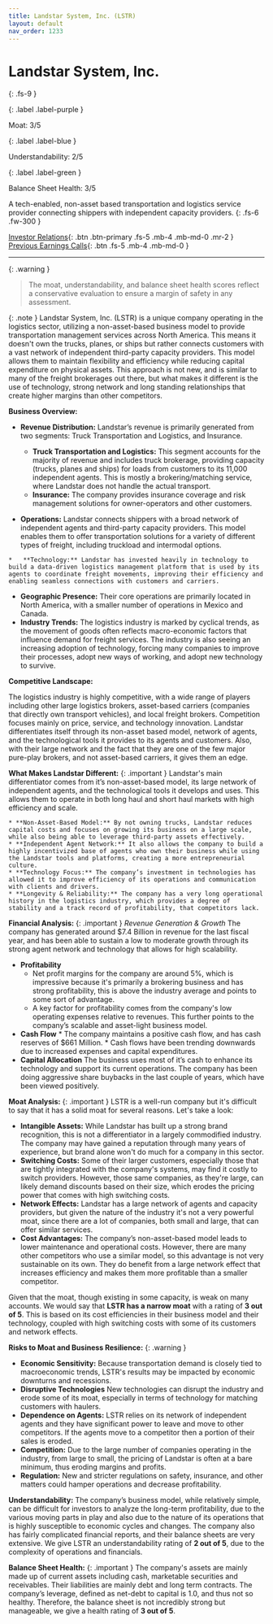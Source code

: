 ```yaml
---
title: Landstar System, Inc. (LSTR)
layout: default
nav_order: 1233
---
```


# Landstar System, Inc.
{: .fs-9 }

{: .label .label-purple }

Moat: 3/5

{: .label .label-blue }

Understandability: 2/5

{: .label .label-green }

Balance Sheet Health: 3/5

A tech-enabled, non-asset based transportation and logistics service provider connecting shippers with independent capacity providers.
{: .fs-6 .fw-300 }

[Investor Relations](https://www.google.com/search?q=LSTR+investor+relations){: .btn .btn-primary .fs-5 .mb-4 .mb-md-0 .mr-2 }
[Previous Earnings Calls](https://discountingcashflows.com/company/LSTR/transcripts/){: .btn .fs-5 .mb-4 .mb-md-0 }

---

{: .warning }
>The moat, understandability, and balance sheet health scores reflect a conservative evaluation to ensure a margin of safety in any assessment.



{: .note }
Landstar System, Inc. (LSTR) is a unique company operating in the logistics sector, utilizing a non-asset-based business model to provide transportation management services across North America. This means it doesn't own the trucks, planes, or ships but rather connects customers with a vast network of independent third-party capacity providers. This model allows them to maintain flexibility and efficiency while reducing capital expenditure on physical assets. This approach is not new, and is similar to many of the freight brokerages out there, but what makes it different is the use of technology, strong network and long standing relationships that create higher margins than other competitors.

**Business Overview:**

*   **Revenue Distribution:** Landstar’s revenue is primarily generated from two segments: Truck Transportation and Logistics, and Insurance.

    *   **Truck Transportation and Logistics:** This segment accounts for the majority of revenue and includes truck brokerage, providing capacity (trucks, planes and ships) for loads from customers to its 11,000 independent agents.  This is mostly a brokering/matching service, where Landstar does not handle the actual transport.
    *   **Insurance:** The company provides insurance coverage and risk management solutions for owner-operators and other customers.
*    **Operations:** Landstar connects shippers with a broad network of independent agents and third-party capacity providers. This model enables them to offer transportation solutions for a variety of different types of freight, including truckload and intermodal options.

    *   **Technology:** Landstar has invested heavily in technology to build a data-driven logistics management platform that is used by its agents to coordinate freight movements, improving their efficiency and enabling seamless connections with customers and carriers.
*    **Geographic Presence:** Their core operations are primarily located in North America, with a smaller number of operations in Mexico and Canada.
*   **Industry Trends:** The logistics industry is marked by cyclical trends, as the movement of goods often reflects macro-economic factors that influence demand for freight services. The industry is also seeing an increasing adoption of technology, forcing many companies to improve their processes, adopt new ways of working, and adopt new technology to survive.

**Competitive Landscape:**

The logistics industry is highly competitive, with a wide range of players including other large logistics brokers, asset-based carriers (companies that directly own transport vehicles), and local freight brokers. Competition focuses mainly on price, service, and technology innovation. Landstar differentiates itself through its non-asset based model, network of agents, and the technological tools it provides to its agents and customers. Also, with their large network and the fact that they are one of the few major pure-play brokers, and not asset-based carriers, it gives them an edge.

**What Makes Landstar Different:**
{: .important }
Landstar's main differentiator comes from it’s non-asset-based model, its large network of independent agents, and the technological tools it develops and uses. This allows them to operate in both long haul and short haul markets with high efficiency and scale.

    * **Non-Asset-Based Model:** By not owning trucks, Landstar reduces capital costs and focuses on growing its business on a large scale, while also being able to leverage third-party assets effectively.
    * **Independent Agent Network:** It also allows the company to build a highly incentivized base of agents who own their business while using the Landstar tools and platforms, creating a more entrepreneurial culture.
    * **Technology Focus:** The company’s investment in technologies has allowed it to improve efficiency of its operations and communication with clients and drivers.
    * **Longevity & Reliability:** The company has a very long operational history in the logistics industry, which provides a degree of stability and a track record of profitability, that competitors lack.

**Financial Analysis:**
{: .important }
*Revenue Generation & Growth*
The company has generated around $7.4 Billion in revenue for the last fiscal year, and has been able to sustain a low to moderate growth through its strong agent network and technology that allows for high scalability.

*   **Profitability**
    *   Net profit margins for the company are around 5%, which is impressive because it's primarily a brokering business and has strong profitability, this is above the industry average and points to some sort of advantage.
    *   A key factor for profitability comes from the company's low operating expenses relative to revenues. This further points to the company’s scalable and asset-light business model.
*    **Cash Flow**
    *   The company maintains a positive cash flow, and has cash reserves of $661 Million.
    *   Cash flows have been trending downwards due to increased expenses and capital expenditures.
*   **Capital Allocation** The business uses most of it’s cash to enhance its technology and support its current operations. The company has been doing aggressive share buybacks in the last couple of years, which have been viewed positively.

**Moat Analysis:**
{: .important }
LSTR is a well-run company but it's difficult to say that it has a solid moat for several reasons. Let's take a look:
*   **Intangible Assets:** While Landstar has built up a strong brand recognition, this is not a differentiator in a largely commodified industry. The company may have gained a reputation through many years of experience, but brand alone won't do much for a company in this sector.
*   **Switching Costs:** Some of their larger customers, especially those that are tightly integrated with the company's systems, may find it costly to switch providers. However, those same companies, as they're large, can likely demand discounts based on their size, which erodes the pricing power that comes with high switching costs.
*  **Network Effects:** Landstar has a large network of agents and capacity providers, but given the nature of the industry it's not a very powerful moat, since there are a lot of companies, both small and large, that can offer similar services.
*   **Cost Advantages:** The company’s non-asset-based model leads to lower maintenance and operational costs. However, there are many other competitors who use a similar model, so this advantage is not very sustainable on its own. They do benefit from a large network effect that increases efficiency and makes them more profitable than a smaller competitor.

Given that the moat, though existing in some capacity, is weak on many accounts. We would say that **LSTR has a narrow moat** with a rating of **3 out of 5**. This is based on its cost efficiencies in their business model and their technology, coupled with high switching costs with some of its customers and network effects.

**Risks to Moat and Business Resilience:**
{: .warning }
*   **Economic Sensitivity:** Because transportation demand is closely tied to macroeconomic trends, LSTR's results may be impacted by economic downturns and recessions.
*   **Disruptive Technologies** New technologies can disrupt the industry and erode some of its moat, especially in terms of technology for matching customers with haulers.
*   **Dependence on Agents:** LSTR relies on its network of independent agents and they have significant power to leave and move to other competitors. If the agents move to a competitor then a portion of their sales is eroded.
*   **Competition:** Due to the large number of companies operating in the industry, from large to small, the pricing of Landstar is often at a bare minimum, thus eroding margins and profits.
*   **Regulation:** New and stricter regulations on safety, insurance, and other matters could hamper operations and decrease profitability.

**Understandability:**
The company’s business model, while relatively simple, can be difficult for investors to analyze the long-term profitability, due to the various moving parts in play and also due to the nature of its operations that is highly susceptible to economic cycles and changes. The company also has fairly complicated financial reports, and their balance sheets are very extensive. We give LSTR an understandability rating of **2 out of 5**, due to the complexity of operations and financials.

**Balance Sheet Health:**
{: .important }
The company's assets are mainly made up of current assets including cash, marketable securities and receivables. Their liabilities are mainly debt and long term contracts. The company’s leverage, defined as net-debt to capital is 1.0, and thus not so healthy. Therefore, the balance sheet is not incredibly strong but manageable, we give a health rating of **3 out of 5**.
